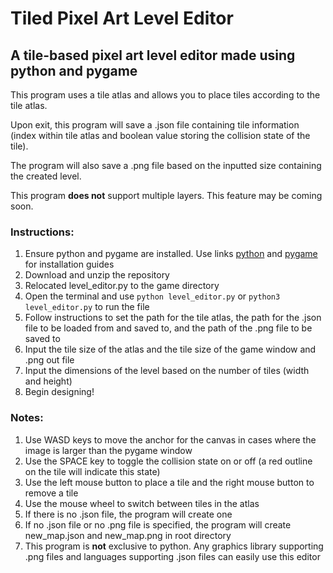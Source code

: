 # Tiled Pixel Art Level Editor

## A tile-based pixel art level editor made using python and pygame

This program uses a tile atlas and allows you to place tiles according to the tile atlas.

Upon exit, this program will save a .json file containing tile information (index within tile atlas and boolean value storing the collision state of the tile).

The program will also save a .png file based on the inputted size containing the created level.

This program **does not** support multiple layers. This feature may be coming soon.

### Instructions:

1. Ensure python and pygame are installed. Use links [python](https://www.python.org/) and [pygame](https://www.pygame.org/wiki/GettingStarted) for installation guides
2. Download and unzip the repository
3. Relocated level_editor.py to the game directory
4. Open the terminal and use ```python level_editor.py``` or ```python3 level_editor.py``` to run the file
5. Follow instructions to set the path for the tile atlas, the path for the .json file to be loaded from and saved to, and the path of the .png file to be saved to
6. Input the tile size of the atlas and the tile size of the game window and .png out file
7. Input the dimensions of the level based on the number of tiles (width and height)
8. Begin designing!

### Notes:

1. Use WASD keys to move the anchor for the canvas in cases where the image is larger than the pygame window
2. Use the SPACE key to toggle the collision state on or off (a red outline on the tile will indicate this state)
3. Use the left mouse button to place a tile and the right mouse button to remove a tile
4. Use the mouse wheel to switch between tiles in the atlas
5. If there is no .json file, the program will create one
6. If no .json file or no .png file is specified, the program will create new_map.json and new_map.png in root directory
7. This program is **not** exclusive to python. Any graphics library supporting .png files and languages supporting .json files can easily use this editor
